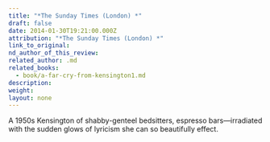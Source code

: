 ```yaml
---
title: "*The Sunday Times (London) *"
draft: false
date: 2014-01-30T19:21:00.000Z
attribution: "*The Sunday Times (London) *"
link_to_original:
nd_author_of_this_review:
related_author: .md
related_books:
  - book/a-far-cry-from-kensington1.md
description:
weight:
layout: none
---
```

A 1950s Kensington of shabby-genteel bedsitters, espresso bars—irradiated with the sudden glows of lyricism she can so beautifully effect.

